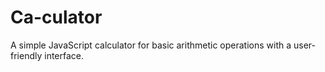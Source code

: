 # Ca-culator
A simple JavaScript calculator for basic arithmetic operations with a user-friendly interface.
